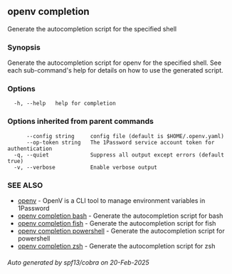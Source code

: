 ## openv completion

Generate the autocompletion script for the specified shell

### Synopsis

Generate the autocompletion script for openv for the specified shell.
See each sub-command's help for details on how to use the generated script.


### Options

```
  -h, --help   help for completion
```

### Options inherited from parent commands

```
      --config string     config file (default is $HOME/.openv.yaml)
      --op-token string   The 1Password service account token for authentication
  -q, --quiet             Suppress all output except errors (default true)
  -v, --verbose           Enable verbose output
```

### SEE ALSO

* [openv](openv.md)	 - OpenV is a CLI tool to manage environment variables in 1Password
* [openv completion bash](openv_completion_bash.md)	 - Generate the autocompletion script for bash
* [openv completion fish](openv_completion_fish.md)	 - Generate the autocompletion script for fish
* [openv completion powershell](openv_completion_powershell.md)	 - Generate the autocompletion script for powershell
* [openv completion zsh](openv_completion_zsh.md)	 - Generate the autocompletion script for zsh

###### Auto generated by spf13/cobra on 20-Feb-2025
